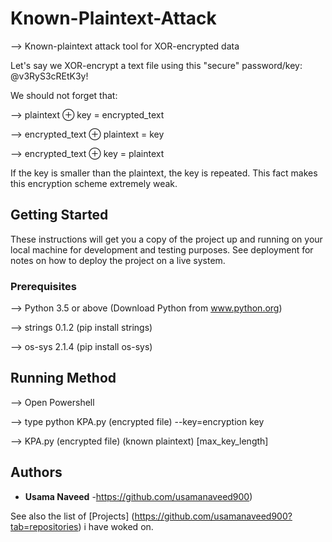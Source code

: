 # Known-Plaintext-Attack

--> Known-plaintext attack tool for XOR-encrypted data

Let's say we XOR-encrypt a text file using this "secure" password/key: @v3RyS3cREtK3y!

We should not forget that:

--> plaintext ⊕ key = encrypted_text

--> encrypted_text ⊕ plaintext = key

--> encrypted_text ⊕ key = plaintext

If the key is smaller than the plaintext, the key is repeated. This fact makes this encryption scheme extremely weak.

## Getting Started

These instructions will get you a copy of the project up and running on your local machine for development and testing purposes. See deployment for notes on how to deploy the project on a live system.

### Prerequisites

--> Python 3.5 or above  (Download Python from www.python.org)

--> strings 0.1.2 (pip install strings)

--> os-sys 2.1.4 (pip install os-sys)

## Running Method

--> Open Powershell

--> type python KPA.py (encrypted file) --key=encryption key 

--> KPA.py (encrypted file) (known plaintext) [max_key_length]

## Authors

* **Usama Naveed** -https://github.com/usamanaveed900)

See also the list of [Projects] (https://github.com/usamanaveed900?tab=repositories) i have woked on.



